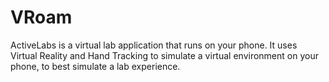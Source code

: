 # VRoam
ActiveLabs is a virtual lab application that runs on your phone. It uses Virtual Reality and Hand Tracking to simulate a virtual environment on your phone, to best simulate a lab experience.
